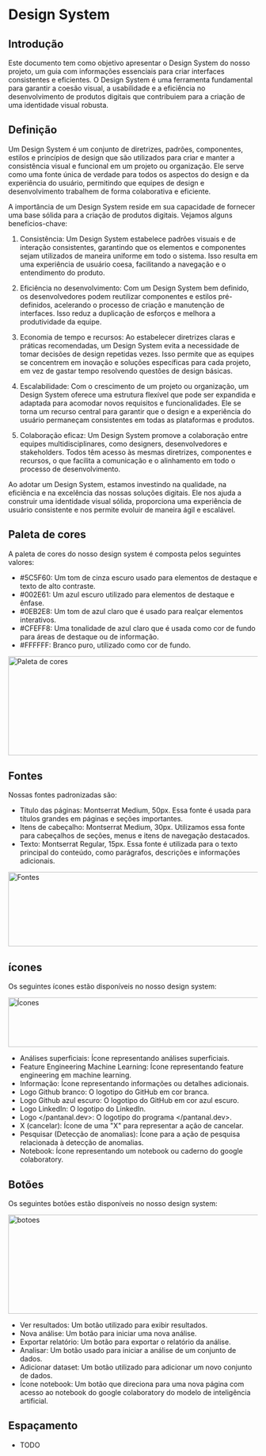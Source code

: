 # Design System

## Introdução
Este documento tem como objetivo apresentar o Design System do nosso projeto, um guia com informações essenciais para criar interfaces consistentes e eficientes.
O Design System é uma ferramenta fundamental para garantir a coesão visual, a usabilidade e a eficiência no desenvolvimento de produtos digitais que contribuiem para a criação de uma identidade visual robusta.

## Definição
Um Design System é um conjunto de diretrizes, padrões, componentes, estilos e princípios de design que são utilizados para criar e manter a consistência visual e funcional em um projeto ou organização. Ele serve como uma fonte única de verdade para todos os aspectos do design e da experiência do usuário, permitindo que equipes de design e desenvolvimento trabalhem de forma colaborativa e eficiente.

A importância de um Design System reside em sua capacidade de fornecer uma base sólida para a criação de produtos digitais. Vejamos alguns benefícios-chave:

1. Consistência: Um Design System estabelece padrões visuais e de interação consistentes, garantindo que os elementos e componentes sejam utilizados de maneira uniforme em todo o sistema. Isso resulta em uma experiência de usuário coesa, facilitando a navegação e o entendimento do produto.

2. Eficiência no desenvolvimento: Com um Design System bem definido, os desenvolvedores podem reutilizar componentes e estilos pré-definidos, acelerando o processo de criação e manutenção de interfaces. Isso reduz a duplicação de esforços e melhora a produtividade da equipe.

3. Economia de tempo e recursos: Ao estabelecer diretrizes claras e práticas recomendadas, um Design System evita a necessidade de tomar decisões de design repetidas vezes. Isso permite que as equipes se concentrem em inovação e soluções específicas para cada projeto, em vez de gastar tempo resolvendo questões de design básicas.

4. Escalabilidade: Com o crescimento de um projeto ou organização, um Design System oferece uma estrutura flexível que pode ser expandida e adaptada para acomodar novos requisitos e funcionalidades. Ele se torna um recurso central para garantir que o design e a experiência do usuário permaneçam consistentes em todas as plataformas e produtos.

5. Colaboração eficaz: Um Design System promove a colaboração entre equipes multidisciplinares, como designers, desenvolvedores e stakeholders. Todos têm acesso às mesmas diretrizes, componentes e recursos, o que facilita a comunicação e o alinhamento em todo o processo de desenvolvimento.

Ao adotar um Design System, estamos investindo na qualidade, na eficiência e na excelência das nossas soluções digitais. Ele nos ajuda a construir uma identidade visual sólida, proporciona uma experiência de usuário consistente e nos permite evoluir de maneira ágil e escalável.


## Paleta de cores
A paleta de cores do nosso design system é composta pelos seguintes valores:
- #5C5F60: Um tom de cinza escuro usado para elementos de destaque e texto de alto contraste.
- #002E61: Um azul escuro utilizado para elementos de destaque e ênfase.
- #0EB2E8: Um tom de azul claro que é usado para realçar elementos interativos.
- #CFEFF8: Uma tonalidade de azul claro que é usada como cor de fundo para áreas de destaque ou de informação.
- #FFFFFF: Branco puro, utilizado como cor de fundo.

<img src="https://github.com/4Banks/documentation/blob/main/images/paleta-de-cores.jpeg" alt="Paleta de cores" width="1000" height="200">

## Fontes
Nossas fontes padronizadas são:

- Título das páginas: Montserrat Medium, 50px. Essa fonte é usada para títulos grandes em páginas e seções importantes.
- Itens de cabeçalho: Montserrat Medium, 30px. Utilizamos essa fonte para cabeçalhos de seções, menus e itens de navegação destacados.
- Texto: Montserrat Regular, 15px. Essa fonte é utilizada para o texto principal do conteúdo, como parágrafos, descrições e informações adicionais.

<img src="https://github.com/4Banks/documentation/blob/main/images/fontes.jpeg" alt="Fontes" width="1000" height="150">

## ícones
Os seguintes ícones estão disponíveis no nosso design system:

<img src="https://github.com/4Banks/documentation/blob/main/images/icones.jpeg" alt="Ícones" width="1000" height="100">

- Análises superficiais: Ícone representando análises superficiais.
- Feature Engineering Machine Learning: Ícone representando feature engineering em machine learning.
- Informação: Ícone representando informações ou detalhes adicionais.
- Logo Github branco: O logotipo do GitHub em cor branca.
- Logo Github azul escuro: O logotipo do GitHub em cor azul escuro.
- Logo LinkedIn: O logotipo do LinkedIn.
- Logo </pantanal.dev>: O logotipo do programa </pantanal.dev>.
- X (cancelar): Ícone de uma "X" para representar a ação de cancelar.
- Pesquisar (Detecção de anomalias): Ícone para a ação de pesquisa relacionada à detecção de anomalias.
- Notebook: Ícone representando um notebook ou caderno do google colaboratory.

## Botões
Os seguintes botões estão disponíveis no nosso design system:

<img src="https://github.com/4Banks/documentation/blob/main/images/botoes.jpeg" alt="botoes" width="900" height="200">

- Ver resultados: Um botão utilizado para exibir resultados.
- Nova análise: Um botão para iniciar uma nova análise.
- Exportar relatório: Um botão para exportar o relatório da análise.
- Analisar: Um botão usado para iniciar a análise de um conjunto de dados.
- Adicionar dataset: Um botão utilizado para adicionar um novo conjunto de dados.
- Ícone notebook: Um botão que direciona para uma nova página com acesso ao notebook do google colaboratory do modelo de inteligência artificial.

## Espaçamento
- TODO
